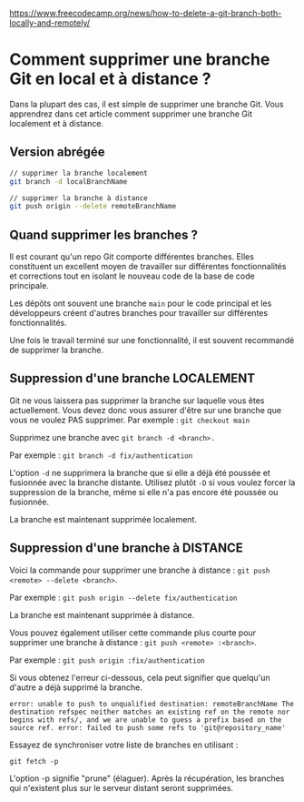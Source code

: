 https://www.freecodecamp.org/news/how-to-delete-a-git-branch-both-locally-and-remotely/

# Comment supprimer une branche Git en local et à distance ?

Dans la plupart des cas, il est simple de supprimer une branche Git. Vous apprendrez dans cet article comment supprimer une branche Git localement et à distance.

## Version abrégée

```bash
// supprimer la branche localement
git branch -d localBranchName

// supprimer la branche à distance
git push origin --delete remoteBranchName
```

## Quand supprimer les branches ?

Il est courant qu'un repo Git comporte différentes branches. Elles constituent un excellent moyen de travailler sur différentes fonctionnalités et corrections tout en isolant le nouveau code de la base de code principale.

Les dépôts ont souvent une branche `main` pour le code principal et les développeurs créent d'autres branches pour travailler sur différentes fonctionnalités.

Une fois le travail terminé sur une fonctionnalité, il est souvent recommandé de supprimer la branche.

## Suppression d'une branche LOCALEMENT

Git ne vous laissera pas supprimer la branche sur laquelle vous êtes actuellement. Vous devez donc vous assurer d'être sur une branche que vous ne voulez PAS supprimer. Par exemple : `git checkout main`

Supprimez une branche avec `git branch -d <branch>.`

Par exemple : `git branch -d fix/authentication`

L'option `-d` ne supprimera la branche que si elle a déjà été poussée et fusionnée avec la branche distante. Utilisez plutôt `-D` si vous voulez forcer la suppression de la branche, même si elle n'a pas encore été poussée ou fusionnée.

La branche est maintenant supprimée localement.

## Suppression d'une branche à DISTANCE
Voici la commande pour supprimer une branche à distance : `git push <remote> --delete <branch>`.

Par exemple : `git push origin --delete fix/authentication`

La branche est maintenant supprimée à distance.

Vous pouvez également utiliser cette commande plus courte pour supprimer une branche à distance : `git push <remote> :<branch>`.

Par exemple : `git push origin :fix/authentication`

Si vous obtenez l'erreur ci-dessous, cela peut signifier que quelqu'un d'autre a déjà supprimé la branche.

```
error: unable to push to unqualified destination: remoteBranchName The destination refspec neither matches an existing ref on the remote nor begins with refs/, and we are unable to guess a prefix based on the source ref. error: failed to push some refs to 'git@repository_name'
```

Essayez de synchroniser votre liste de branches en utilisant :

```
git fetch -p
```

L'option -p signifie "prune" (élaguer). Après la récupération, les branches qui n'existent plus sur le serveur distant seront supprimées.
